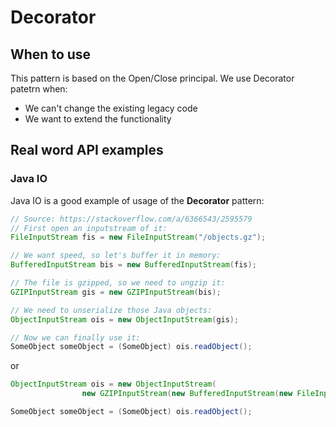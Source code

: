 # Decorator

## When to use
This pattern is based on the Open/Close principal. We use Decorator patetrn when:
- We can't change the existing legacy code
- We want to extend the functionality

## Real word API examples
### Java IO
Java IO is a good example of usage of the **Decorator** pattern:

``` Java
// Source: https://stackoverflow.com/a/6366543/2595579
// First open an inputstream of it:
FileInputStream fis = new FileInputStream("/objects.gz");

// We want speed, so let's buffer it in memory:
BufferedInputStream bis = new BufferedInputStream(fis);

// The file is gzipped, so we need to ungzip it:
GZIPInputStream gis = new GZIPInputStream(bis);

// We need to unserialize those Java objects:
ObjectInputStream ois = new ObjectInputStream(gis);

// Now we can finally use it:
SomeObject someObject = (SomeObject) ois.readObject();

```


or
``` Java
ObjectInputStream ois = new ObjectInputStream(
                new GZIPInputStream(new BufferedInputStream(new FileInputStream("/objects.gz"))));

SomeObject someObject = (SomeObject) ois.readObject();
```
